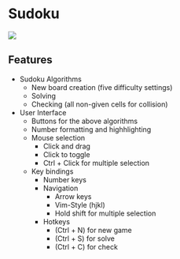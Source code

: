 # Sudoku

<image src = "Screenshot.png">

## Features
- Sudoku Algorithms
  - New board creation (five difficulty settings)
  - Solving
  - Checking (all non-given cells for collision)
- User Interface
  - Buttons for the above algorithms
  - Number formatting and highhlighting
  - Mouse selection
    - Click and drag
    - Click to toggle
    - Ctrl + Click for multiple selection
  - Key bindings
    - Number keys
    - Navigation
      - Arrow keys
      - Vim-Style (hjkl)
      - Hold shift for multiple selection 
    - Hotkeys
      - (Ctrl + N) for new game
      - (Ctrl + S) for solve
      - (Ctrl + C) for check
  
